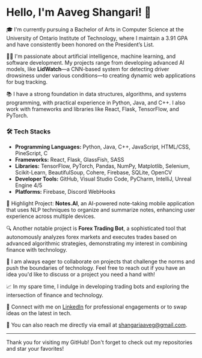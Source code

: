 # Hello, I'm Aaveg Shangari! 👋

🎓 I'm currently pursuing a Bachelor of Arts in Computer Science at the University of Ontario Institute of Technology, where I maintain a 3.91 GPA and have consistently been honored on the President’s List.

👨‍💻 I'm passionate about artificial intelligence, machine learning, and software development. My projects range from developing advanced AI models, like **LidWatch**—a CNN-based system for detecting driver drowsiness under various conditions—to creating dynamic web applications for bug tracking.

📚 I have a strong foundation in data structures, algorithms, and systems programming, with practical experience in Python, Java, and C++. I also work with frameworks and libraries like React, Flask, TensorFlow, and PyTorch.

### 🛠️ Tech Stacks
- **Programming Languages:** Python, Java, C++, JavaScript, HTML/CSS, PineScript, C
- **Frameworks:** React, Flask, GlassFish, SASS
- **Libraries:** TensorFlow, PyTorch, Pandas, NumPy, Matplotlib, Selenium, Scikit-Learn, BeautifulSoup, Cohere, Firebase, SQLite, OpenCV
- **Developer Tools:** GitHub, Visual Studio Code, PyCharm, IntelliJ, Unreal Engine 4/5
- **Platforms:** Firebase, Discord WebHooks

🌟 Highlight Project: **Notes.AI**, an AI-powered note-taking mobile application that uses NLP techniques to organize and summarize notes, enhancing user experience across multiple devices.

🔍 Another notable project is **Forex Trading Bot**, a sophisticated tool that autonomously analyzes forex markets and executes trades based on advanced algorithmic strategies, demonstrating my interest in combining finance with technology.

🔧 I am always eager to collaborate on projects that challenge the norms and push the boundaries of technology. Feel free to reach out if you have an idea you'd like to discuss or a project you need a hand with!

📈 In my spare time, I indulge in developing trading bots and exploring the intersection of finance and technology.

🔗 Connect with me on [LinkedIn](https://www.linkedin.com/in/aaveg-shangari/) for professional engagements or to swap ideas on the latest in tech.

📩 You can also reach me directly via email at shangariaaveg@gmail.com.

---
Thank you for visiting my GitHub! Don't forget to check out my repositories and star your favorites!
